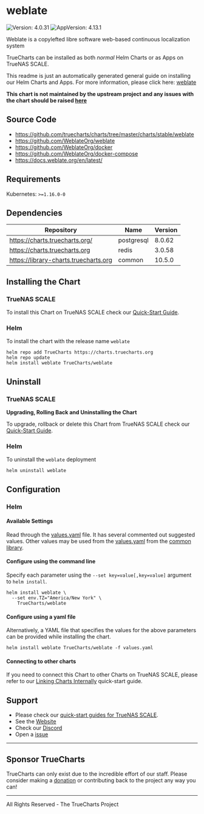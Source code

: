 # weblate

![Version: 4.0.31](https://img.shields.io/badge/Version-4.0.31-informational?style=flat-square) ![AppVersion: 4.13.1](https://img.shields.io/badge/AppVersion-4.13.1-informational?style=flat-square)

Weblate is a copylefted libre software web-based continuous localization system

TrueCharts can be installed as both *normal* Helm Charts or as Apps on TrueNAS SCALE.

This readme is just an automatically generated general guide on installing our Helm Charts and Apps.
For more information, please click here: [weblate](https://truecharts.org/docs/charts/stable/weblate)

**This chart is not maintained by the upstream project and any issues with the chart should be raised [here](https://github.com/truecharts/charts/issues/new/choose)**

## Source Code

* <https://github.com/truecharts/charts/tree/master/charts/stable/weblate>
* <https://github.com/WeblateOrg/weblate>
* <https://github.com/WeblateOrg/docker>
* <https://github.com/WeblateOrg/docker-compose>
* <https://docs.weblate.org/en/latest/>

## Requirements

Kubernetes: `>=1.16.0-0`

## Dependencies

| Repository | Name | Version |
|------------|------|---------|
| https://charts.truecharts.org/ | postgresql | 8.0.62 |
| https://charts.truecharts.org | redis | 3.0.58 |
| https://library-charts.truecharts.org | common | 10.5.0 |

## Installing the Chart

### TrueNAS SCALE

To install this Chart on TrueNAS SCALE check our [Quick-Start Guide](https://truecharts.org/docs/manual/SCALE%20Apps/Quick-Start%20Guides/Installing-an-App).

### Helm

To install the chart with the release name `weblate`

```console
helm repo add TrueCharts https://charts.truecharts.org
helm repo update
helm install weblate TrueCharts/weblate
```

## Uninstall

### TrueNAS SCALE

**Upgrading, Rolling Back and Uninstalling the Chart**

To upgrade, rollback or delete this Chart from TrueNAS SCALE check our [Quick-Start Guide](https://truecharts.org/docs/manual/SCALE%20Apps/Quick-Start%20Guides/Upgrade-rollback-delete-an-App).

### Helm

To uninstall the `weblate` deployment

```console
helm uninstall weblate
```

## Configuration

### Helm

#### Available Settings

Read through the [values.yaml](./values.yaml) file. It has several commented out suggested values.
Other values may be used from the [values.yaml](https://github.com/truecharts/library-charts/tree/main/charts/stable/common/values.yaml) from the [common library](https://github.com/k8s-at-home/library-charts/tree/main/charts/stable/common).

#### Configure using the command line

Specify each parameter using the `--set key=value[,key=value]` argument to `helm install`.

```console
helm install weblate \
  --set env.TZ="America/New York" \
    TrueCharts/weblate
```

#### Configure using a yaml file

Alternatively, a YAML file that specifies the values for the above parameters can be provided while installing the chart.

```console
helm install weblate TrueCharts/weblate -f values.yaml
```

#### Connecting to other charts

If you need to connect this Chart to other Charts on TrueNAS SCALE, please refer to our [Linking Charts Internally](https://truecharts.org/docs/manual/SCALE%20Apps/Quick-Start%20Guides/linking-apps) quick-start guide.

## Support

- Please check our [quick-start guides for TrueNAS SCALE](https://truecharts.org/docs/manual/SCALE%20Apps/Quick-Start%20Guides/Important-MUST-READ).
- See the [Website](https://truecharts.org)
- Check our [Discord](https://discord.gg/tVsPTHWTtr)
- Open a [issue](https://github.com/truecharts/apps/issues/new/choose)

---

## Sponsor TrueCharts

TrueCharts can only exist due to the incredible effort of our staff.
Please consider making a [donation](https://truecharts.org/docs/about/sponsor) or contributing back to the project any way you can!

---

All Rights Reserved - The TrueCharts Project
